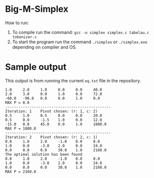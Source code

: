 # Big-M-Simplex
How to run: 
1. To compile run the command: `gcc -o simplex simplex.c tabelau.c tokenizer.c`
2. To start the program run the command ```./simplex``` or ```./simplex.exe``` depending on compiler and OS.

# Sample output
This output is from running the current `eq.txt` file in the repository.  
```
1.0     2.0     1.0     0.0     0.0     40.0
2.0     3.0     0.0     1.0     0.0     72.0
-60.0   -90.0   0.0     0.0     1.0     0.0
MAX P = 0.0
------------------------------------------------
Iteration: 1    Pivot chosen: (r: 1, c: 2)
0.5     1.0     0.5     0.0     0.0     20.0
0.5     0.0     -1.5    1.0     0.0     12.0
-15.0   0.0     45.0    0.0     1.0     1800.0
MAX P = 1800.0
------------------------------------------------
Iteration: 2    Pivot chosen: (r: 2, c: 1)
0.0     1.0     2.0     -1.0    0.0     8.0
1.0     0.0     -3.0    2.0     0.0     24.0
0.0     0.0     0.0     30.0    1.0     2160.0
The optimal solution has been found
0.0     1.0     2.0     -1.0    0.0     8.0
1.0     0.0     -3.0    2.0     0.0     24.0
0.0     0.0     0.0     30.0    1.0     2160.0
MAX P = 2160.0
```
